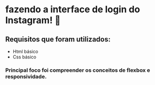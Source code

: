 #  fazendo a interface de login do Instagram! :camera_flash:

## Requisitos que foram utilizados:

- Html básico
- Css básico

### Principal foco foi compreender os conceitos de flexbox e responsividade. 

